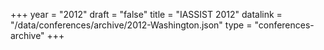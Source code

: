 +++
year = "2012"
draft = "false"
title = "IASSIST 2012"
datalink = "/data/conferences/archive/2012-Washington.json"
type = "conferences-archive"
+++
